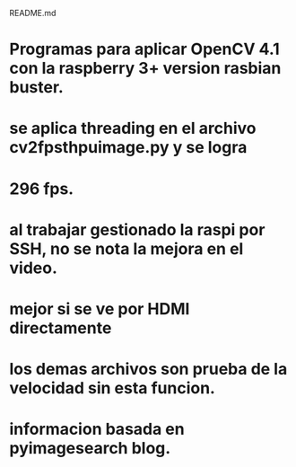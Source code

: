 README.md
# Programas para aplicar OpenCV 4.1 con la raspberry 3+ version rasbian buster.
# se aplica threading en el archivo cv2fpsthpuimage.py y se logra
# 296 fps.
# al trabajar gestionado la raspi por SSH, no se nota la mejora en el video.
# mejor si se ve por HDMI directamente
# los demas archivos son prueba de la velocidad sin esta funcion.
# informacion basada en pyimagesearch blog.

